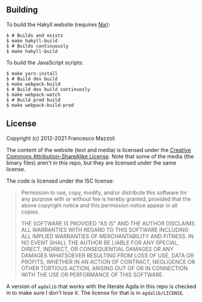 ## Building

To build the Hakyll website (requires [Nix](https://nixos.org/)):

```
$ # Builds and exists
$ make hakyll-build
$ # Builds continuously
$ make hakyll-build
```

To build the JavaScript scripts:

```
$ make yarn-install
$ # Build dev build
$ make webpack-build
$ # Build dev build continuosly
$ make webpack-watch
$ # Build prod build
$ make webpack-build-prod
```

## License

Copyright (c) 2012-2021 Francesco Mazzoli

The content of the website (text and media) is licensed under the [Creative Commons Attribution-ShareAlike License](https://creativecommons.org/licenses/by-sa/3.0/). Note that some of the media (the binary files) aren't in this repo, but they are licensed under the same license.

The code is licensed under the ISC license:

> Permission to use, copy, modify, and/or distribute this software for any purpose with or without fee is hereby granted, provided that the above copyright notice and this permission notice appear in all copies.
> 
> THE SOFTWARE IS PROVIDED "AS IS" AND THE AUTHOR DISCLAIMS ALL WARRANTIES WITH REGARD TO THIS SOFTWARE INCLUDING ALL IMPLIED WARRANTIES OF MERCHANTABILITY AND FITNESS. IN NO EVENT SHALL THE AUTHOR BE LIABLE FOR ANY SPECIAL, DIRECT, INDIRECT, OR CONSEQUENTIAL DAMAGES OR ANY DAMAGES WHATSOEVER RESULTING FROM LOSS OF USE, DATA OR PROFITS, WHETHER IN AN ACTION OF CONTRACT, NEGLIGENCE OR OTHER TORTIOUS ACTION, ARISING OUT OF OR IN CONNECTION WITH THE USE OR PERFORMANCE OF THIS SOFTWARE.

A version of `agdalib` that works with the literate Agda in this repo is checked in to make sure I don't lose it. The license for that is in `agdalib/LICENSE`.
